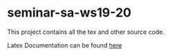 # seminar-sa-ws19-20

This project contains all the tex and other source code.

Latex Documentation can be found [here](https://github.com/LukasKiederle/seminar-sa-ws19-20/blob/master/vorlage-seminararbeiten-tex/README.md)
